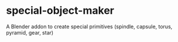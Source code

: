 # special-object-maker
A Blender addon to create special primitives (spindle, capsule, torus, pyramid, gear, star)
